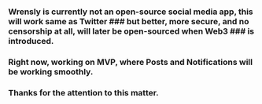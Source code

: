 ### Wrensly is currently not an open-source social media app, this will work same as Twitter ### but better, more secure, and no censorship at all, will later be open-sourced when Web3 ### is introduced.

### Right now, working on MVP, where Posts and Notifications will be working smoothly.

### Thanks for the attention to this matter.
